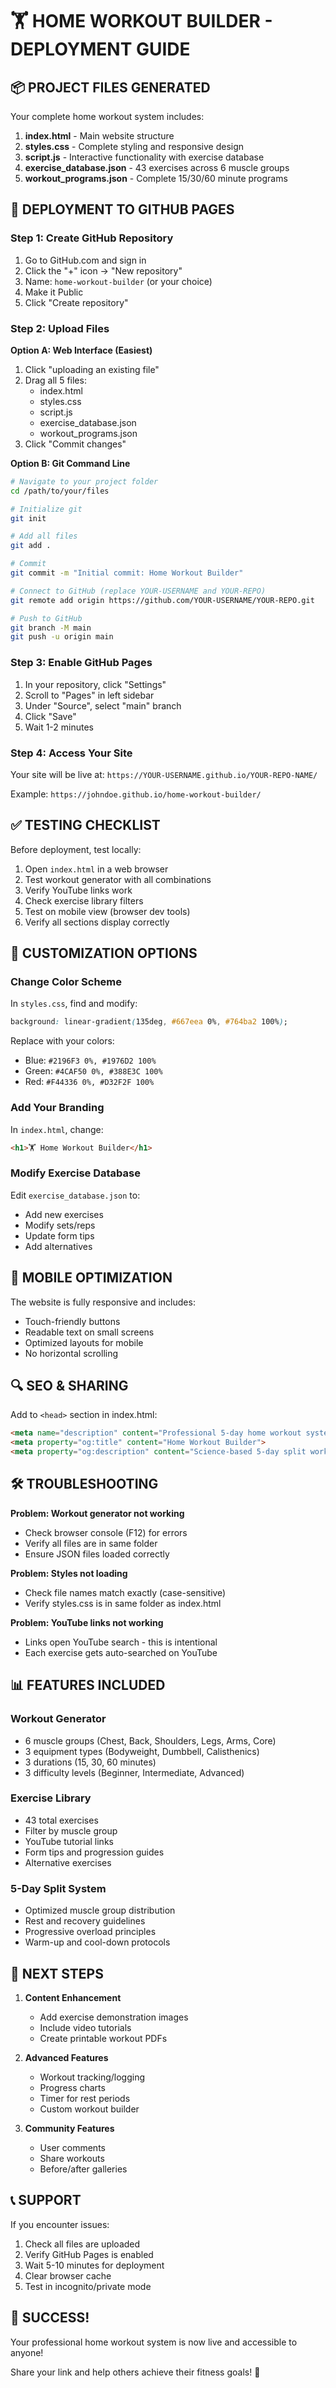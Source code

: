 # 🏋️ HOME WORKOUT BUILDER - DEPLOYMENT GUIDE

## 📦 PROJECT FILES GENERATED

Your complete home workout system includes:

1. **index.html** - Main website structure
2. **styles.css** - Complete styling and responsive design
3. **script.js** - Interactive functionality with exercise database
4. **exercise_database.json** - 43 exercises across 6 muscle groups
5. **workout_programs.json** - Complete 15/30/60 minute programs

## 🚀 DEPLOYMENT TO GITHUB PAGES

### Step 1: Create GitHub Repository

1. Go to GitHub.com and sign in
2. Click the "+" icon → "New repository"
3. Name: `home-workout-builder` (or your choice)
4. Make it Public
5. Click "Create repository"

### Step 2: Upload Files

**Option A: Web Interface (Easiest)**
1. Click "uploading an existing file"
2. Drag all 5 files:
   - index.html
   - styles.css
   - script.js
   - exercise_database.json
   - workout_programs.json
3. Click "Commit changes"

**Option B: Git Command Line**
```bash
# Navigate to your project folder
cd /path/to/your/files

# Initialize git
git init

# Add all files
git add .

# Commit
git commit -m "Initial commit: Home Workout Builder"

# Connect to GitHub (replace YOUR-USERNAME and YOUR-REPO)
git remote add origin https://github.com/YOUR-USERNAME/YOUR-REPO.git

# Push to GitHub
git branch -M main
git push -u origin main
```

### Step 3: Enable GitHub Pages

1. In your repository, click "Settings"
2. Scroll to "Pages" in left sidebar
3. Under "Source", select "main" branch
4. Click "Save"
5. Wait 1-2 minutes

### Step 4: Access Your Site

Your site will be live at:
`https://YOUR-USERNAME.github.io/YOUR-REPO-NAME/`

Example: `https://johndoe.github.io/home-workout-builder/`

## ✅ TESTING CHECKLIST

Before deployment, test locally:

1. Open `index.html` in a web browser
2. Test workout generator with all combinations
3. Verify YouTube links work
4. Check exercise library filters
5. Test on mobile view (browser dev tools)
6. Verify all sections display correctly

## 🎨 CUSTOMIZATION OPTIONS

### Change Color Scheme

In `styles.css`, find and modify:
```css
background: linear-gradient(135deg, #667eea 0%, #764ba2 100%);
```
Replace with your colors:
- Blue: `#2196F3 0%, #1976D2 100%`
- Green: `#4CAF50 0%, #388E3C 100%`
- Red: `#F44336 0%, #D32F2F 100%`

### Add Your Branding

In `index.html`, change:
```html
<h1>🏋️ Home Workout Builder</h1>
```

### Modify Exercise Database

Edit `exercise_database.json` to:
- Add new exercises
- Modify sets/reps
- Update form tips
- Add alternatives

## 📱 MOBILE OPTIMIZATION

The website is fully responsive and includes:
- Touch-friendly buttons
- Readable text on small screens
- Optimized layouts for mobile
- No horizontal scrolling

## 🔍 SEO & SHARING

Add to `<head>` section in index.html:
```html
<meta name="description" content="Professional 5-day home workout system. Build muscle at home with bodyweight and dumbbells. No gym required.">
<meta property="og:title" content="Home Workout Builder">
<meta property="og:description" content="Science-based 5-day split workout system for home training">
```

## 🛠️ TROUBLESHOOTING

**Problem: Workout generator not working**
- Check browser console (F12) for errors
- Verify all files are in same folder
- Ensure JSON files loaded correctly

**Problem: Styles not loading**
- Check file names match exactly (case-sensitive)
- Verify styles.css is in same folder as index.html

**Problem: YouTube links not working**
- Links open YouTube search - this is intentional
- Each exercise gets auto-searched on YouTube

## 📊 FEATURES INCLUDED

### Workout Generator
- 6 muscle groups (Chest, Back, Shoulders, Legs, Arms, Core)
- 3 equipment types (Bodyweight, Dumbbell, Calisthenics)
- 3 durations (15, 30, 60 minutes)
- 3 difficulty levels (Beginner, Intermediate, Advanced)

### Exercise Library
- 43 total exercises
- Filter by muscle group
- YouTube tutorial links
- Form tips and progression guides
- Alternative exercises

### 5-Day Split System
- Optimized muscle group distribution
- Rest and recovery guidelines
- Progressive overload principles
- Warm-up and cool-down protocols

## 🎯 NEXT STEPS

1. **Content Enhancement**
   - Add exercise demonstration images
   - Include video tutorials
   - Create printable workout PDFs

2. **Advanced Features**
   - Workout tracking/logging
   - Progress charts
   - Timer for rest periods
   - Custom workout builder

3. **Community Features**
   - User comments
   - Share workouts
   - Before/after galleries

## 📞 SUPPORT

If you encounter issues:
1. Check all files are uploaded
2. Verify GitHub Pages is enabled
3. Wait 5-10 minutes for deployment
4. Clear browser cache
5. Test in incognito/private mode

## 🎉 SUCCESS!

Your professional home workout system is now live and accessible to anyone!

Share your link and help others achieve their fitness goals! 💪
